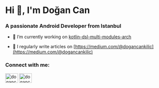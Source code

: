 <h1>Hi 👋, I'm Doğan Can</h1>
<h3>A passionate Android Developer from Istanbul</h3>

- 🔭 I’m currently working on [kotlin-dsl-multi-modules-arch](https://github.com/dogancankilic/kotlin-dsl-multi-modules-arch)

- 📝 I regularly write articles on [https://medium.com/@dogancankilic](https://medium.com/@dogancankilic)

<h3 align="left">Connect with me:</h3>
<p align="left">
<a href="https://twitter.com/dogancandroid" target="blank"><img align="center" src="https://raw.githubusercontent.com/rahuldkjain/github-profile-readme-generator/master/src/images/icons/Social/twitter.svg" alt="dogancandroid" height="30" width="40" /></a>
<a href="https://linkedin.com/in/dogancankilic" target="blank"><img align="center" src="https://raw.githubusercontent.com/rahuldkjain/github-profile-readme-generator/master/src/images/icons/Social/linked-in-alt.svg" alt="dogancankilic" height="30" width="40" /></a>
</p>
